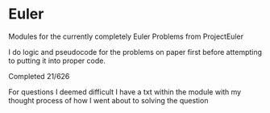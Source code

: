 # Euler
Modules for the currently completely Euler Problems from ProjectEuler

I do logic and pseudocode for the problems on paper first before attempting to putting it into proper code.

Completed 21/626

For questions I deemed difficult I have a txt within the module with my thought process of how I went about to solving
the question

